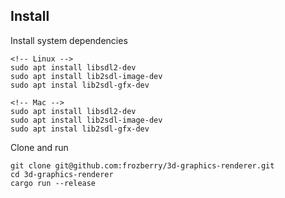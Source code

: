
## Install

Install system dependencies
```
<!-- Linux -->
sudo apt install libsdl2-dev
sudo apt install lib2sdl-image-dev
sudo apt instal lib2sdl-gfx-dev

<!-- Mac -->
sudo apt install libsdl2-dev
sudo apt install lib2sdl-image-dev
sudo apt instal lib2sdl-gfx-dev
```
Clone and run
```
git clone git@github.com:frozberry/3d-graphics-renderer.git
cd 3d-graphics-renderer 
cargo run --release
```
